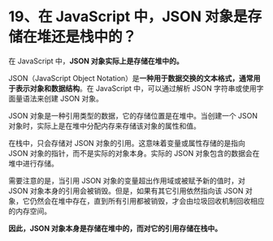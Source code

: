 # 19、在 JavaScript 中，JSON 对象是存储在堆还是栈中的？

在 JavaScript 中，**JSON 对象实际上是存储在堆中的。**

JSON（JavaScript Object Notation）是**一种用于数据交换的文本格式，通常用于表示对象和数据结构**。在 JavaScript 中，可以通过解析 JSON 字符串或使用字面量语法来创建 JSON 对象。

JSON 对象是一种引用类型的数据，它的存储位置是在堆中。当创建一个 JSON 对象时，实际上是在堆中分配内存来存储该对象的属性和值。

在栈中，只会存储对 JSON 对象的引用。这意味着变量或属性存储的是指向 JSON 对象的指针，而不是实际的对象本身。实际的 JSON 对象包含的数据会在堆中进行存储。

需要注意的是，当引用 JSON 对象的变量超出作用域或被赋予新的值时，对 JSON 对象本身的引用会被销毁。但是，如果有其它引用依然指向该 JSON 对象，它仍然会在堆中存在，直到所有引用都被销毁，才会由垃圾回收机制回收相应的内存空间。

**因此，JSON 对象本身是存储在堆中的，而对它的引用存储在栈中。**
